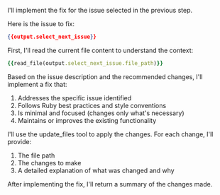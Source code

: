 I'll implement the fix for the issue selected in the previous step.

Here is the issue to fix:
```json
{{output.select_next_issue}}
```

First, I'll read the current file content to understand the context:

```ruby
{{read_file(output.select_next_issue.file_path)}}
```

Based on the issue description and the recommended changes, I'll implement a fix that:
1. Addresses the specific issue identified
2. Follows Ruby best practices and style conventions
3. Is minimal and focused (changes only what's necessary)
4. Maintains or improves the existing functionality

I'll use the update_files tool to apply the changes. For each change, I'll provide:
1. The file path
2. The changes to make
3. A detailed explanation of what was changed and why

After implementing the fix, I'll return a summary of the changes made.